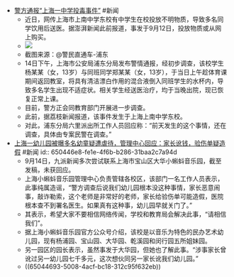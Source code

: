 - [警方通报“上海一中学投毒事件”](https://www.thepaper.cn/newsDetail_forward_24608754) #新闻
	- 近日，网传上海市上南中学东校有中学生在校投放不明物质，导致多名同学饮用后送医。据澎湃新闻此前报道，事发于9月12日，投放物质或从网上购买。
	- ![](https://imagepphcloud.thepaper.cn/pph/image/270/140/1.jpg)
	- 截图来源：@警民直通车-浦东
	- 14日下午，上海市公安局浦东分局发布警情通报，经初步调查，该校学生杨某某（女，13岁）与同班同学郑某某（女，13岁），于当日上午趁体育课期间返回教室，将具有清洁漂白作用的混合液倒入同班学生的水杯内，导致多名学生出现不适症状。相关学生经送医治疗，均于当晚出院，现已恢复正常上课。
	- 目前，警方正会同教育部门开展进一步调查。
	- 此前，据荔枝新闻报道，该事件发生于上海上南中学东校。
	- 对此，浦东分局六里派出所工作人员回应称：“前天发生的这个事情，还在调查，具体由专案民警在调查。”
- [上海一幼儿园被曝多名幼童疑遭虐待，管理中心回应：家长讹钱，验伤单疑造假](https://new.qq.com/rain/a/20230915A054AN00) #新闻
  id:: 650446e8-fe1e-4f6b-b286-31baa2c7a94d
	- 9月14日，九派新闻多次尝试联系上海市宝山区大华小蝌蚪音乐园，截至发稿，未获回应。
	- 上海小蝌蚪音乐园管理中心负责管辖各校区，该部门一名工作人员表示，此事纯属造谣，“警方调查后说我们幼儿园根本没这种事情，家长恶意闹事，敲诈勒索，这个老师是非常好的老师，家长给验伤单可能造假，医院根本查不到署名医生。如果真有这种事，幼儿园早就关门了。”
	- 其表示，希望大家不要相信网络传闻，学校和教育局会解决此事，“请相信我们”。
	- 据上海小蝌蚪音乐园官方公众号介绍，该校是以音乐为特色的民办艺术幼儿园，现有杨浦园、宝山园、大华园、乾溪园和闵行园五所姐妹园。
	- 另一园区的园长表示，虽然事发于大华园，但她也了解此事。“涉事家长曾讹过另一幼儿园七千多元，这次想伙同另一家长讹我们幼儿园。”
	- ((65044693-5008-4acf-bc18-312c95f632eb))